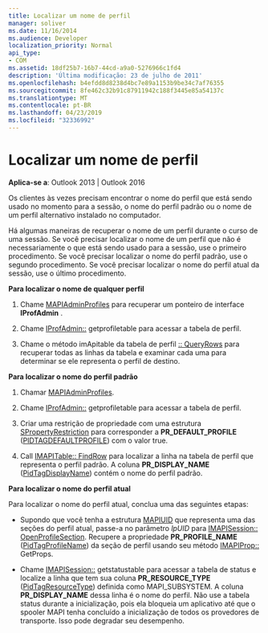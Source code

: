 ```yaml
---
title: Localizar um nome de perfil
manager: soliver
ms.date: 11/16/2014
ms.audience: Developer
localization_priority: Normal
api_type:
- COM
ms.assetid: 18df25b7-16b7-44cd-a9a0-5276966c1fd4
description: 'Última modificação: 23 de julho de 2011'
ms.openlocfilehash: b4efdd8d8238d4bc7e89a1153b9be34c7af76355
ms.sourcegitcommit: 8fe462c32b91c87911942c188f3445e85a54137c
ms.translationtype: MT
ms.contentlocale: pt-BR
ms.lasthandoff: 04/23/2019
ms.locfileid: "32336992"
---
```

# <a name="finding-a-profile-name"></a>Localizar um nome de perfil

  
  
**Aplica-se a**: Outlook 2013 | Outlook 2016 
  
Os clientes às vezes precisam encontrar o nome do perfil que está sendo usado no momento para a sessão, o nome do perfil padrão ou o nome de um perfil alternativo instalado no computador.
  
Há algumas maneiras de recuperar o nome de um perfil durante o curso de uma sessão. Se você precisar localizar o nome de um perfil que não é necessariamente o que está sendo usado para a sessão, use o primeiro procedimento. Se você precisar localizar o nome do perfil padrão, use o segundo procedimento. Se você precisar localizar o nome do perfil atual da sessão, use o último procedimento. 
  
 **Para localizar o nome de qualquer perfil**
  
1. Chame [MAPIAdminProfiles](mapiadminprofiles.md) para recuperar um ponteiro de interface **IProfAdmin** . 
    
2. Chame [IProfAdmin::](iprofadmin-getprofiletable.md) getprofiletable para acessar a tabela de perfil. 
    
3. Chame o método imApitable da tabela de perfil [:: QueryRows](imapitable-queryrows.md) para recuperar todas as linhas da tabela e examinar cada uma para determinar se ele representa o perfil de destino. 
    
 **Para localizar o nome do perfil padrão**
  
1. Chamar [MAPIAdminProfiles](mapiadminprofiles.md).
    
2. Chame [IProfAdmin::](iprofadmin-getprofiletable.md) getprofiletable para acessar a tabela de perfil. 
    
3. Criar uma restrição de propriedade com uma estrutura [SPropertyRestriction](spropertyrestriction.md) para corresponder a **PR_DEFAULT_PROFILE** ([PIDTAGDEFAULTPROFILE](pidtagdefaultprofile-canonical-property.md)) com o valor true.
    
4. Call [IMAPITable:: FindRow](imapitable-findrow.md) para localizar a linha na tabela de perfil que representa o perfil padrão. A coluna **PR_DISPLAY_NAME** ([PidTagDisplayName](pidtagdisplayname-canonical-property.md)) contém o nome do perfil padrão.
    
 **Para localizar o nome do perfil atual**
  
Para localizar o nome do perfil atual, conclua uma das seguintes etapas:
  
- Supondo que você tenha a estrutura [MAPIUID](mapiuid.md) que representa uma das seções do perfil atual, passe-a no parâmetro _lpUID_ para [IMAPISession:: OpenProfileSection](imapisession-openprofilesection.md). Recupere a propriedade **PR_PROFILE_NAME** ([PidTagProfileName](pidtagprofilename-canonical-property.md)) da seção de perfil usando seu método [IMAPIProp::](imapiprop-getprops.md) GetProps. 
    
- Chame [IMAPISession::](imapisession-getstatustable.md) getstatustable para acessar a tabela de status e localize a linha que tem sua coluna **PR_RESOURCE_TYPE** ([PidTagResourceType](pidtagresourcetype-canonical-property.md)) definida como MAPI_SUBSYSTEM. A coluna **PR_DISPLAY_NAME** dessa linha é o nome do perfil. Não use a tabela status durante a inicialização, pois ela bloqueia um aplicativo até que o spooler MAPI tenha concluído a inicialização de todos os provedores de transporte. Isso pode degradar seu desempenho. 
    

